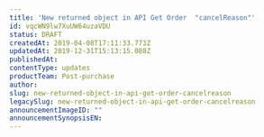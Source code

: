 ```yaml
---
title: 'New returned object in API Get Order  "cancelReason"'
id: vqcWN9lw7XuUW64uzaVDU
status: DRAFT
createdAt: 2019-04-08T17:11:33.773Z
updatedAt: 2019-12-31T15:13:15.088Z
publishedAt: 
contentType: updates
productTeam: Post-purchase
author: 
slug: new-returned-object-in-api-get-order-cancelreason
legacySlug: new-returned-object-in-api-get-order-cancelreason
announcementImageID: ""
announcementSynopsisEN: 
---
```



